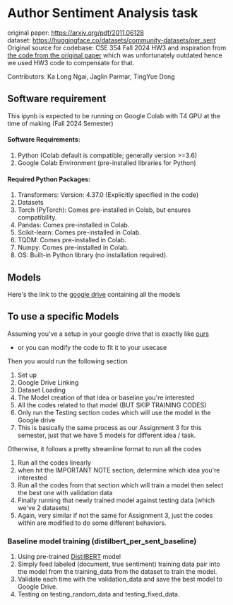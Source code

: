 # Author Sentiment Analysis task
original paper: https://arxiv.org/pdf/2011.06128   
dataset: https://huggingface.co/datasets/community-datasets/per_sent   
Original source for codebase: CSE 354 Fall 2024 HW3 and inspiration from [the code from the original paper](https://github.com/StonyBrookNLP/PerSenT/blob/main/MyBert_paragraph_document_TPU.ipynb) which was unfortunately outdated hence we used HW3 code to compensate for that.

Contributors: Ka Long Ngai, Jaglin Parmar, TingYue Dong

## Software requirement
This ipynb is expected to be running on Google Colab with T4 GPU at the time of making (Fall 2024 Semester)
#### Software Requirements:
1. Python (Colab default is compatible; generally version >=3.6)
1. Google Colab Environment (pre-installed libraries for Python)

#### Required Python Packages:
1. Transformers: Version: 4.37.0 (Explicitly specified in the code)
2. Datasets
3. Torch (PyTorch): Comes pre-installed in Colab, but ensures compatibility.
4. Pandas: Comes pre-installed in Colab.
5. Scikit-learn: Comes pre-installed in Colab.
6. TQDM: Comes pre-installed in Colab.
7. Numpy: Comes pre-installed in Colab.
8. OS: Built-in Python library (no installation required).

## Models
Here's the link to the [google drive](https://drive.google.com/drive/folders/18u13Ix8CjAzmZAZ8DlvexqzX0MMkrgVV?usp=drive_link) containing all the models

## To use a specific Models
Assuming you've a setup in your google drive that is exactly like [ours](https://drive.google.com/drive/folders/18u13Ix8CjAzmZAZ8DlvexqzX0MMkrgVV)
- or you can modify the code to fit it to your usecase

Then you would run the following section
1. Set up
2. Google Drive Linking
3. Dataset Loading
4. The Model creation of that idea or baseline you're interested
5. All the codes related to that model (BUT SKIP TRAINING CODES)
6. Only run the Testing section codes which will use the model in the Google drive
7. This is basically the same process as our Assignment 3 for this semester, just that we have 5 models for different idea / task.

Otherwise, it follows a pretty streamline format to run all the codes
1. Run all the codes linearly
2. when hit the IMPORTANT NOTE section, determine which idea you're interested
3. Run all the codes from that section which will train a model then select the best one with validation data
4. Finally running that newly trained model against testing data (which we've 2 datasets)
5. Again, very similar if not the same for Assignment 3, just the codes within are modified to do some different behaviors.


### Baseline model training (distilbert_per_sent_baseline)
1. Using pre-trained [DistilBERT](https://huggingface.co/docs/transformers/en/model_doc/distilbert) model
2. Simply feed labeled (document, true sentiment) training data pair into the model from the training_data from the dataset to train the model.
3. Validate each time with the validation_data and save the best model to Google Drive.
4. Testing on testing_random_data and testing_fixed_data.

